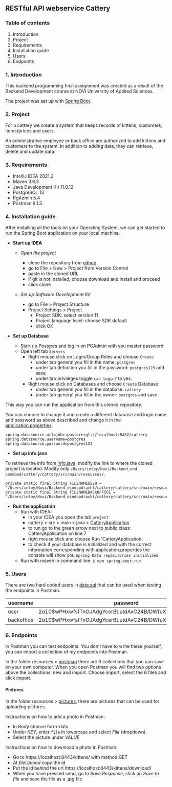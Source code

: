 ##  RESTful API webservice Cattery

### Table of contents
1. Introduction
2. Project 
3. Requirements
4. Installation guide
5. Users
6. Endpoints

### 1. Introduction

This backend programming final assignment was created as a result of the Backend Development course at NOVI University of Applied Sciences.

The project was set up with [Spring Boot](https://spring.io/projects/spring-boot). 

### 2. Project

For a cattery we create a system that keeps records of kittens, customers, items/prices and users.

An administrative employee or back office are authorized to add kittens and customers to the system. In addition to adding data, they can retrieve, delete and update data.

### 3. Requirements

- IntelliJ IDEA 2021.2
- Maven 3.6.3
- Java Development Kit 11.0.12
- PostgreSQL 13
- PgAdmin 5.4
- Postman 9.1.3

### 4. Installation guide

After installing all the tools on your Operating System, we can get started to run the Spring Boot application on your local machine.

* __Start up IDEA__
    * _Open the project_
        * clone the repository from [github](https://github.com/danielle076/cattery)
        * go to File > New > Project from Version Control
        * paste in the cloned URL
        * if git is not installed, choose download and install and proceed
        * click clone
        
    * _Set up Software Development Kit_
        * go to File > Project Structure
        * Project Settings > Project
            * Project SDK: select version 11
            * Project language level: choose SDK default 
            * click OK


* __Set up Database__
    * Start up Postgres and log in on PGAdmin with you master password
    * Open left tab `Servers`
        * Right mouse click on Login/Group Roles and choose `Create`
            * under tab general you fill in the name: `postgres`
            * under tab definition you fill in the password: `postgres123` and save
            * under tab privileges toggle `can login?` to yes.
        * Right mouse click on Databases and choose `Create` Database
            * under tab general you fill in the database: `cattery`
            * under tab general you fill in the owner: `postgres` and save

This way you can run the application from this cloned repository.

You can choose to change it and create a different database and login name and password as above described and change it in the [application.properties](src/main/resources/application.properties).

```properties
spring.datasource.url=jdbc:postgresql://localhost:5432/cattery
spring.datasource.username=postgres
spring.datasource.password=postgres123
```

* __Set up info.java__

To retrieve the info from [Info.java](src/main/java/nl/danielle/cattery/model/Info.java), modify the link to where the cloned project is located. Modify only `/Users/intoy/Novi/Backend_end command/cattery/cattery/src/main/resources/`.

```jshelllanguage
private static final String FILENAMEUSER = "/Users/intoy/Novi/Backend_eindopdracht/cattery/cattery/src/main/resources/user.json";
private static final String FILENAMEBACKOFFICE = "/Users/intoy/Novi/Backend_eindopdracht/cattery/cattery/src/main/resources/backoffice.json";
```

* __Run the application__
    * Run with IDEA:
        * In your IDEA you open the tab `project`
        * cattery > src > main > java > [CatteryApplication](src/main/java/nl/danielle/cattery/CatteryApplication.java)
        * to run go to the green arrow next to public class: CatteryApplication on line 7
        * right mouse click and choose Run 'CatteryApplication' 
        * to check if your database is initialized and with the correct information corresponding with application.properties the console will show you `Spring Data repositories initialized` 
    * Run with maven in command line: `$ mvn spring-boot:run`

### 5. Users

There are two hard coded users in [data.sql](src/main/resources/data.sql) that can be used when testing the endpoints in Postman.

|username|password| 
|----|----|
|user|$2a$10$wPHxwfsfTnOJAdgYcerBt.utdAvC24B/DWfuXfzKBSDHO0etB1ica|
|backoffice|$2a$10$wPHxwfsfTnOJAdgYcerBt.utdAvC24B/DWfuXfzKBSDHO0etB1ica|

### 6. Endpoints

In Postman you can test endpoints. You don't have to write these yourself, you can import a collection of my endpoints into Postman.

In the folder resources > [postman](src/main/resources/postman) there are 6 collections that you can save on your own computer. When you open Postman you will find two options above the collections: new and import. Choose import, select the 6 files and click import.

#### Pictures

In the folder resources > [pictures](src/main/resources/pictures), there are pictures that can be used for uploading pictures.

Instructions on how to add a photo in Postman:
- In _Body_ choose form-data
- Under _KEY_, enter `file` in lowercase and select _File_ (dropdown).
- Select the picture under _VALUE_ 

Instructions on how to download a photo in Postman:
- Go to https://localhost:8443/kittens/ with method GET
- At _fileUpload_ copy the id
- Put the id behind the url https://localhost:8443/kittens/download/
- When you have pressed send, go to _Save Response_, click on _Save to file_ and save the file as a _.jpg_ file